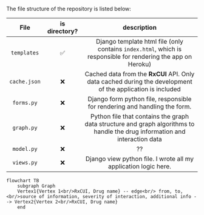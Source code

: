 The file structure of the repository is listed below:

| File  | is directory?  | description |
|:-----:  |:-----:  |:-----:  |
| `templates` | ✅ | Django template html file (only contains `index.html`, which is responsible for rendering the app on Heroku)|
| `cache.json` | ❌ | Cached data from the **RxCUI** API. Only data cached during the development of the application is included |
| `forms.py` | ❌ | Django form python file, responsible for rendering and handling the form.  |
| `graph.py` | ❌ | Python file that contains the graph data structure and graph algorithms to handle the drug information and interaction data |
| `model.py` | ❌ | ?? |
| `views.py` | ❌ | Django view python file. I wrote all my application logic here. |


```mermaid
flowchart TB
    subgraph Graph
    Vertex1{Vertex 1<br/>RxCUI, Drug name} -- edge<br/> from, to,<br/>source of information, severity of interaction, additional info --> Vertex2{Vertex 2<br/>RxCUI, Drug name} 
    end
```

